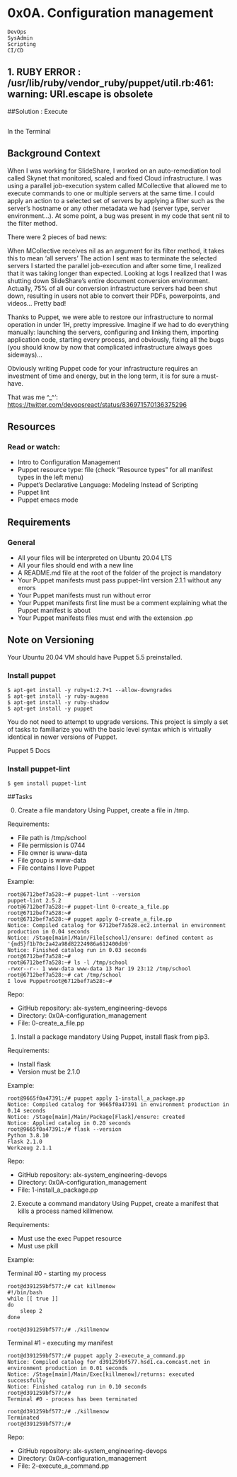 # 0x0A. Configuration management

```
DevOps
SysAdmin
Scripting
CI/CD
```
## 1. RUBY ERROR : /usr/lib/ruby/vendor_ruby/puppet/util.rb:461: warning: URI.escape is obsolete

##Solution : Execute 

``` export RUBYOPT='-W0' 
```
In the Terminal


## Background Context


When I was working for SlideShare, I worked on an auto-remediation tool called Skynet that monitored, scaled and fixed Cloud infrastructure. I was using a parallel job-execution system called MCollective that allowed me to execute commands to one or multiple servers at the same time. I could apply an action to a selected set of servers by applying a filter such as the server’s hostname or any other metadata we had (server type, server environment…). At some point, a bug was present in my code that sent nil to the filter method.

There were 2 pieces of bad news:

When MCollective receives nil as an argument for its filter method, it takes this to mean ‘all servers’
The action I sent was to terminate the selected servers
I started the parallel job-execution and after some time, I realized that it was taking longer than expected. Looking at logs I realized that I was shutting down SlideShare’s entire document conversion environment. Actually, 75% of all our conversion infrastructure servers had been shut down, resulting in users not able to convert their PDFs, powerpoints, and videos… Pretty bad!

Thanks to Puppet, we were able to restore our infrastructure to normal operation in under 1H, pretty impressive. Imagine if we had to do everything manually: launching the servers, configuring and linking them, importing application code, starting every process, and obviously, fixing all the bugs (you should know by now that complicated infrastructure always goes sideways)…

Obviously writing Puppet code for your infrastructure requires an investment of time and energy, but in the long term, it is for sure a must-have.



That was me ^_^‘: https://twitter.com/devopsreact/status/836971570136375296

## Resources
### Read or watch:

+ Intro to Configuration Management
+ Puppet resource type: file (check “Resource types” for all manifest types in the left menu)
+ Puppet’s Declarative Language: Modeling Instead of Scripting
+ Puppet lint
+ Puppet emacs mode

## Requirements
### General
+ All your files will be interpreted on Ubuntu 20.04 LTS
+ All your files should end with a new line
+ A README.md file at the root of the folder of the project is mandatory
+ Your Puppet manifests must pass puppet-lint version 2.1.1 without any errors
+ Your Puppet manifests must run without error
+ Your Puppet manifests first line must be a comment explaining what the Puppet manifest is about
+ Your Puppet manifests files must end with the extension .pp

## Note on Versioning

Your Ubuntu 20.04 VM should have Puppet 5.5 preinstalled.

### Install puppet
```
$ apt-get install -y ruby=1:2.7+1 --allow-downgrades
$ apt-get install -y ruby-augeas
$ apt-get install -y ruby-shadow
$ apt-get install -y puppet
```

You do not need to attempt to upgrade versions. This project is simply a set of tasks to familiarize you with the basic level syntax which is virtually identical in newer versions of Puppet.

Puppet 5 Docs

### Install puppet-lint
```
$ gem install puppet-lint
```

##Tasks

0. Create a file
mandatory
Using Puppet, create a file in /tmp.

Requirements:

+ File path is /tmp/school
+ File permission is 0744
+ File owner is www-data
+ File group is www-data
+ File contains I love Puppet

Example:
```
root@6712bef7a528:~# puppet-lint --version
puppet-lint 2.5.2
root@6712bef7a528:~# puppet-lint 0-create_a_file.pp
root@6712bef7a528:~# 
root@6712bef7a528:~# puppet apply 0-create_a_file.pp
Notice: Compiled catalog for 6712bef7a528.ec2.internal in environment production in 0.04 seconds
Notice: /Stage[main]/Main/File[school]/ensure: defined content as '{md5}f1b70c2a42a98d82224986a612400db9'
Notice: Finished catalog run in 0.03 seconds
root@6712bef7a528:~#
root@6712bef7a528:~# ls -l /tmp/school
-rwxr--r-- 1 www-data www-data 13 Mar 19 23:12 /tmp/school
root@6712bef7a528:~# cat /tmp/school
I love Puppetroot@6712bef7a528:~#
``` 
Repo:

+ GitHub repository: alx-system_engineering-devops
+ Directory: 0x0A-configuration_management
+ File: 0-create_a_file.pp
 
 
1. Install a package
mandatory
Using Puppet, install flask from pip3.

Requirements:

+ Install flask
+ Version must be 2.1.0

Example:
```
root@9665f0a47391:/# puppet apply 1-install_a_package.pp
Notice: Compiled catalog for 9665f0a47391 in environment production in 0.14 seconds
Notice: /Stage[main]/Main/Package[Flask]/ensure: created
Notice: Applied catalog in 0.20 seconds
root@9665f0a47391:/# flask --version
Python 3.8.10
Flask 2.1.0
Werkzeug 2.1.1
```
Repo:

+ GitHub repository: alx-system_engineering-devops
+ Directory: 0x0A-configuration_management
+ File: 1-install_a_package.pp


   
2. Execute a command
mandatory
Using Puppet, create a manifest that kills a process named killmenow.

Requirements:

+ Must use the exec Puppet resource
+ Must use pkill

Example:

Terminal #0 - starting my process
```
root@d391259bf577:/# cat killmenow
#!/bin/bash
while [[ true ]]
do
    sleep 2
done

root@d391259bf577:/# ./killmenow
```
Terminal #1 - executing my manifest
```
root@d391259bf577:/# puppet apply 2-execute_a_command.pp
Notice: Compiled catalog for d391259bf577.hsd1.ca.comcast.net in environment production in 0.01 seconds
Notice: /Stage[main]/Main/Exec[killmenow]/returns: executed successfully
Notice: Finished catalog run in 0.10 seconds
root@d391259bf577:/# 
Terminal #0 - process has been terminated

root@d391259bf577:/# ./killmenow
Terminated
root@d391259bf577:/#
```
Repo:

+ GitHub repository: alx-system_engineering-devops
+ Directory: 0x0A-configuration_management
+ File: 2-execute_a_command.pp
   
